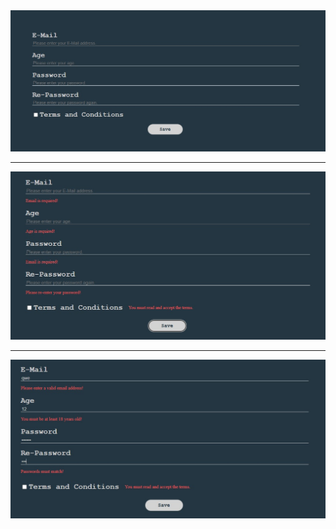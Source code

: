 <img src="https://raw.githubusercontent.com/SercaNisUzun/form-validation-react/refs/heads/main/FormReact1.jpg">
<hr>
<img src="https://raw.githubusercontent.com/SercaNisUzun/form-validation-react/refs/heads/main/FormReact2.jpg">
<hr>
<img src="https://raw.githubusercontent.com/SercaNisUzun/form-validation-react/refs/heads/main/FormReact3.jpg">
